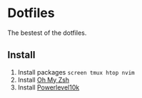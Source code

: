 # Dotfiles
The bestest of the dotfiles.

## Install

1. Install packages ```screen tmux htop nvim```
2. Install [Oh My Zsh](https://github.com/ohmyzsh/ohmyzsh)
3. Install [Powerlevel10k](https://github.com/romkatv/powerlevel10k?tab=readme-ov-file#oh-my-zsh)
